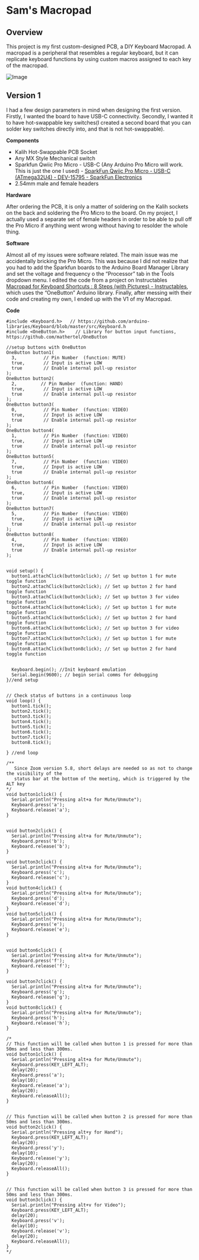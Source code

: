 # Sam's Macropad

## Overview

This project is my first custom-designed PCB, a DIY Keyboard Macropad. A macropad is a peripheral that resembles a regular keyboard, but it can replicate keyboard functions by using custom macros assigned to each key of the macropad.

![Image](img/img1.jpg)
  
## Version 1

I had a few design parameters in mind when designing the first version. Firstly, I wanted the board to have USB-C connectivity. Secondly, I wanted it to have hot-swappable key switches(I created a second board that you can solder key switches directly into, and that is not hot-swappable).

**Components** 

* Kalih Hot-Swappable PCB Socket
* Any MX  Style Mechanical switch
* Sparkfun Qwiic Pro Micro - USB-C (Any Arduino Pro Micro will work. This is just the one I used) - [SparkFun Qwiic Pro Micro - USB-C (ATmega32U4) - DEV-15795 - SparkFun Electronics](https://www.sparkfun.com/products/15795)
* 2.54mm male and female headers

**Hardware**

After ordering the PCB, it is only a matter of soldering on the Kalih sockets on the back and soldering the Pro Micro to the board. On my project, I actually used a separate set of female headers in order to be able to pull off the Pro Micro if anything went wrong without having to resolder the whole thing.

**Software**

Almost all of my issues were software related. The main issue was me accidentally bricking the Pro Micro. This was because I did not realize that you had to add the Sparkfun boards to the Arduino Board Manager Library and set the voltage and frequency o the “Processor” tab in the Tools dropdown menu. I edited the code from a project on Instructables [Macropad for Keyboard Shortcuts : 8 Steps (with Pictures) - Instructables](https://www.instructables.com/Macropad-for-Keyboard-Shortcuts/), which uses the “OneButton” Arduino library. Finally, after messing with their code and creating my own, I ended up with the V1 of my Macropad.

**Code**


``` 
#include <Keyboard.h>   // https://github.com/arduino-libraries/Keyboard/blob/master/src/Keyboard.h
#include <OneButton.h>    // Library for button input functions, https://github.com/mathertel/OneButton

//setup buttons with OneButton
OneButton button1(
  3,          // Pin Number  (function: MUTE)
  true,       // Input is active LOW
  true        // Enable internal pull-up resistor
);
OneButton button2(
  2,         // Pin Number  (function: HAND)
  true,       // Input is active LOW
  true        // Enable internal pull-up resistor
);
OneButton button3(
  0,          // Pin Number  (function: VIDEO)
  true,       // Input is active LOW
  true        // Enable internal pull-up resistor
);
OneButton button4(
  1,          // Pin Number  (function: VIDEO)
  true,       // Input is active LOW
  true        // Enable internal pull-up resistor
);
OneButton button5(
  7,          // Pin Number  (function: VIDEO)
  true,       // Input is active LOW
  true        // Enable internal pull-up resistor
);
OneButton button6(
  6,          // Pin Number  (function: VIDEO)
  true,       // Input is active LOW
  true        // Enable internal pull-up resistor
);
OneButton button7(
  5,          // Pin Number  (function: VIDEO)
  true,       // Input is active LOW
  true        // Enable internal pull-up resistor
);
OneButton button8(
  4,          // Pin Number  (function: VIDEO)
  true,       // Input is active LOW
  true        // Enable internal pull-up resistor
);


void setup() {
  button1.attachClick(button1click); // Set up button 1 for mute toggle function
  button2.attachClick(button2click); // Set up button 2 for hand toggle function
  button3.attachClick(button3click); // Set up button 3 for video toggle function
  button4.attachClick(button4click); // Set up button 1 for mute toggle function
  button5.attachClick(button5click); // Set up button 2 for hand toggle function
  button6.attachClick(button6click); // Set up button 3 for video toggle function
  button7.attachClick(button7click); // Set up button 1 for mute toggle function
  button8.attachClick(button8click); // Set up button 2 for hand toggle function
  

  Keyboard.begin(); //Init keyboard emulation
  Serial.begin(9600); // begin serial comms for debugging
}//end setup


// Check status of buttons in a continuous loop
void loop() {
  button1.tick();
  button2.tick();
  button3.tick();
  button4.tick();
  button5.tick();
  button6.tick();
  button7.tick();
  button8.tick();

} //end loop

/**
   Since Zoom version 5.8, short delays are needed so as not to change the visibility of the
   status bar at the bottom of the meeting, which is triggered by the ALT key
*/
void button1click() {
  Serial.println("Pressing alt+a for Mute/Unmute");
  Keyboard.press('a');
  Keyboard.release('a');
}


void button2click() {
  Serial.println("Pressing alt+a for Mute/Unmute");
  Keyboard.press('b');
  Keyboard.release('b');
}

void button3click() {
  Serial.println("Pressing alt+a for Mute/Unmute");
  Keyboard.press('c');
  Keyboard.release('c');
}
void button4click() {
  Serial.println("Pressing alt+a for Mute/Unmute");
  Keyboard.press('d');
  Keyboard.release('d');
}
void button5click() {
  Serial.println("Pressing alt+a for Mute/Unmute");
  Keyboard.press('e');
  Keyboard.release('e');
}


void button6click() {
  Serial.println("Pressing alt+a for Mute/Unmute");
  Keyboard.press('f');
  Keyboard.release('f');
}

void button7click() {
  Serial.println("Pressing alt+a for Mute/Unmute");
  Keyboard.press('g');
  Keyboard.release('g');
}
void button8click() {
  Serial.println("Pressing alt+a for Mute/Unmute");
  Keyboard.press('h');
  Keyboard.release('h');
}

/*
// This function will be called when button 1 is pressed for more than 50ms and less than 300ms.
void button1click() {
  Serial.println("Pressing alt+a for Mute/Unmute");
  Keyboard.press(KEY_LEFT_ALT);
  delay(20);
  Keyboard.press('a');
  delay(10);
  Keyboard.release('a');
  delay(20);
  Keyboard.releaseAll();
}


// This function will be called when button 2 is pressed for more than 50ms and less than 300ms.
void button2click() {
  Serial.println("Pressing alt+y for Hand");
  Keyboard.press(KEY_LEFT_ALT);
  delay(20);
  Keyboard.press('y');
  delay(10);
  Keyboard.release('y');
  delay(20);
  Keyboard.releaseAll();
}


// This function will be called when button 3 is pressed for more than 50ms and less than 300ms.
void button3click() {
  Serial.println("Pressing alt+v for Video");
  Keyboard.press(KEY_LEFT_ALT);
  delay(20);
  Keyboard.press('v');
  delay(10);
  Keyboard.release('v');
  delay(20);
  Keyboard.releaseAll();
}
*/

```

